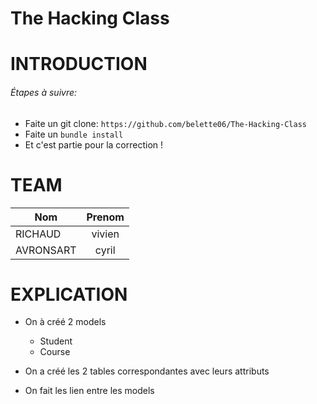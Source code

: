 # The Hacking Class

# INTRODUCTION

###### Étapes à suivre:

* Faite un git clone: `https://github.com/belette06/The-Hacking-Class`
* Faite un `bundle install`
* Et c'est partie pour la correction !

# TEAM

| Nom        |Prenom    |
| -----------|:--------:|
| RICHAUD    | vivien   |
| AVRONSART  | cyril    |

# EXPLICATION

- On à créé 2 models
  - Student
  - Course

- On a créé les 2 tables correspondantes avec leurs attributs

- On fait les lien entre les models
